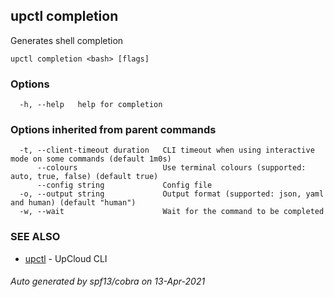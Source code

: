 ## upctl completion

Generates shell completion

```
upctl completion <bash> [flags]
```

### Options

```
  -h, --help   help for completion
```

### Options inherited from parent commands

```
  -t, --client-timeout duration   CLI timeout when using interactive mode on some commands (default 1m0s)
      --colours                   Use terminal colours (supported: auto, true, false) (default true)
      --config string             Config file
  -o, --output string             Output format (supported: json, yaml and human) (default "human")
  -w, --wait                      Wait for the command to be completed
```

### SEE ALSO

* [upctl](upctl.md)	 - UpCloud CLI

###### Auto generated by spf13/cobra on 13-Apr-2021

